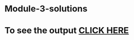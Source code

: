# Module-3-solutions
# To see the output [CLICK HERE](https://emotionallyhurt.github.io/Coursera-HTML-CSS-and-Javascript-for-Web-Developers/Assignments/module-3/index.html)

